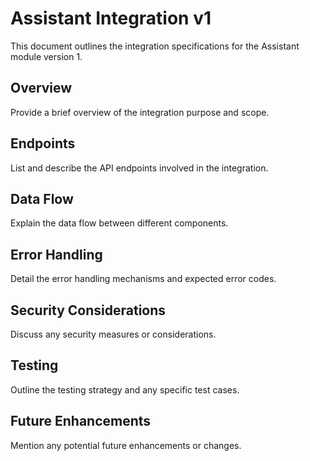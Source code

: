 # Assistant Integration v1

This document outlines the integration specifications for the Assistant module version 1.

## Overview

Provide a brief overview of the integration purpose and scope.

## Endpoints

List and describe the API endpoints involved in the integration.

## Data Flow

Explain the data flow between different components.

## Error Handling

Detail the error handling mechanisms and expected error codes.

## Security Considerations

Discuss any security measures or considerations.

## Testing

Outline the testing strategy and any specific test cases.

## Future Enhancements

Mention any potential future enhancements or changes.
